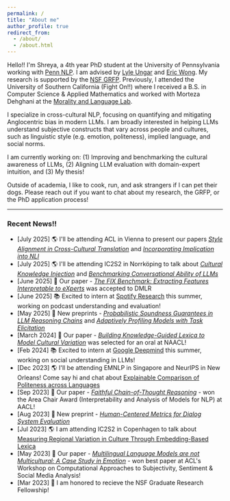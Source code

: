 ```yaml
---
permalink: /
title: "About me"
author_profile: true
redirect_from: 
  - /about/
  - /about.html
---
```


Hello!! I'm Shreya, a 4th year PhD student at the University of Pennsylvania working with [Penn NLP](https://nlp.cis.upenn.edu/). I am advised by [Lyle Ungar](https://www.cis.upenn.edu/~ungar/) and [Eric Wong](https://www.cis.upenn.edu/~exwong/). My research is supported by the [NSF GRFP](https://www.nsfgrfp.org/). Previously, I attended the University of Southern California (Fight On!!) where I received a B.S. in Computer Science & Applied Mathematics and worked with Morteza Dehghani at the [Morality and Language Lab](https://www.mola-lab.org/).

I specialize in cross-cultural NLP, focusing on quantifying and mitigating Anglocentric bias in modern LLMs. I am broadly interested in helping LLMs understand subjective constructs that vary across people and cultures, such as linguistic style (e.g. emotion, politeness), implied language, and social norms. 

I am currently working on: (1) Improving and benchmarking the cultural awareness of LLMs, (2) Aligning LLM evaluation with domain-expert intuition, and (3) My thesis!

Outside of academia, I like to cook, run, and ask strangers if I can pet their dogs. Please reach out if you want to chat about my research, the GRFP, or the PhD application process!


------

### Recent News!!
- [July 2025] 🌎 I'll be attending ACL in Vienna to present our papers [*Style Alignment in Cross-Cultural Translation*](https://arxiv.org/abs/2507.00216) and [*Incorporating Implication into NLI*](https://arxiv.org/abs/2501.07719)
- [July 2025] 🌎 I'll be attending IC2S2 in Norrköping to talk about [*Cultural Knowledge Injection*](/files/IC2S2_2025_injection.pdf) and [*Benchmarking Conversational Ability of LLMs*](/files/IC2S2_2025_benchmark.pdf)
- [June 2025] 📝 Our paper - [*The FIX Benchmark: Extracting Features Interpretable to eXperts*](https://arxiv.org/abs/2409.13684) was accepted to DMLR
- [June 2025] 📚 Excited to intern at [Spotify Research](https://research.atspotify.com/) this summer, working on podcast understanding and evaluation!
- [May 2025] 📝 New preprints - [*Probabilistic Soundness Guarantees in LLM Reasoning Chains*](https://arxiv.org/abs/2507.12948) and [*Adaptively Profiling Models with Task Elicitation*](https://arxiv.org/abs/2503.01986)
- [March 2024] 🎉 Our paper - [*Building Knowledge-Guided Lexica to Model Cultural Variation*](https://arxiv.org/abs/2406.11622) was selected for an oral at NAACL!
- [Feb 2024] 📚 Excited to intern at [Google Deepmind](https://deepmind.google/) this summer, working on social understanding in LLMs!
- [Dec 2023] 🌎 I'll be attending EMNLP in Singapore and NeurIPS in New Orleans! Come say hi and chat about [Explainable Comparison of Politeness across Languages](https://arxiv.org/abs/2310.07135)
- [Sep 2023] 🎉 Our paper - [*Faithful Chain-of-Thought Reasoning*](https://arxiv.org/abs/2301.13379) - won the Area Chair Award (Interpretability and Analysis of Models for NLP) at AACL!
- [Aug 2023] 📝 New preprint - [*Human-Centered Metrics for Dialog System Evaluation*](https://arxiv.org/abs/2305.14757)
- [Jul 2023] 🌎 I am attending IC2S2 in Copenhagen to talk about [Measuring Regional Variation in Culture Through Embedding-Based Lexica](/files/IC2S2_2023.pdf)
- [May 2023] 🎉 Our paper - [*Multilingual Language Models are not Multicultural: A Case Study in Emotion*](https://aclanthology.org/2023.wassa-1.19/) - won best paper at ACL's Workshop on Computational Approaches to Subjectivity, Sentiment & Social Media Analysis!
- [Mar 2023] 🎉 I am honored to recieve the NSF Graduate Research Fellowship! 
